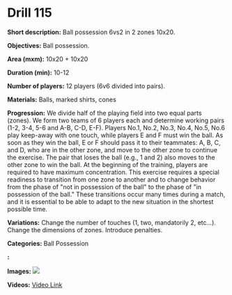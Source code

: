 # Drill 115

**Short description:**
Ball possession 6vs2 in 2 zones 10x20.

**Objectives:**
Ball possession.

**Area (mxm):**
10x20 + 10x20

**Duration (min):**
10-12

**Number of players:**
12 players (6v6 divided into pairs).

**Materials:**
Balls, marked shirts, cones

**Progression:**
We divide half of the playing field into two equal parts (zones). We form two teams of 6 players each and determine working pairs (1-2, 3-4, 5-6 and A-B, C-D, E-F). Players No.1, No.2, No.3, No.4, No.5, No.6 play keep-away with one touch, while players E and F must win the ball. As soon as they win the ball, E or F should pass it to their teammates: A, B, C, and D, who are in the other zone, and move to the other zone to continue the exercise. The pair that loses the ball (e.g., 1 and 2) also moves to the other zone to win the ball. At the beginning of the training, players are required to have maximum concentration. This exercise requires a special readiness to transition from one zone to another and to change behavior from the phase of "not in possession of the ball" to the phase of "in possession of the ball." These transitions occur many times during a match, and it is essential to be able to adapt to the new situation in the shortest possible time.

**Variations:**
Change the number of touches (1, two, mandatorily 2, etc...). Change the dimensions of zones. Introduce penalties.

**Categories:**
Ball Possession

**:**


**Images:**
![](https://www.coachingfutsal.com/\images\de8d97e6da2b42c4834334cfd2896ddc53bb0f36e94ed0e3f3248d31c03dcd1aea71ffa64bcf9d2ac57f89268d8b5e252bed1210c47b07f9bb31cc788e4538a84db203e59accd.jpg)

**Videos:**
[Video Link](https://www.youtube.com/embed/_QOQXfvX56c)

